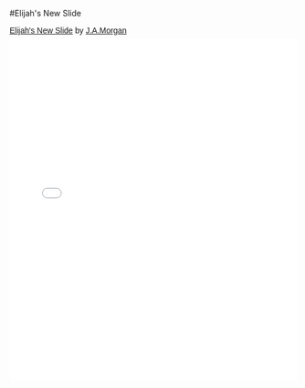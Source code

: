 #Elijah's New Slide

<p  style=" margin: 12px auto 6px auto; font-family: Helvetica,Arial,Sans-serif; font-style: normal; font-variant: normal; font-weight: normal; font-size: 14px; line-height: normal; font-size-adjust: none; font-stretch: normal; -x-system-font: none; display: block;">   <a title="View Elijah&#x27;s New Slide on Scribd" href="http://www.scribd.com/doc/232816104/Elijah-s-New-Slide"  style="text-decoration: underline;" >Elijah&#x27;s New Slide</a> by <a title="View J.A.Morgan's profile on Scribd" href="http://www.scribd.com/32bpwr3"  style="text-decoration: underline;" >J.A.Morgan</a></p><iframe class="scribd_iframe_embed" src="//www.scribd.com/embeds/232816104/content?start_page=1&view_mode=scroll&access_key=key-t3lYBxFVGrh01rQpusbr&show_recommendations=true" data-auto-height="false" data-aspect-ratio="0.7729220222793488" scrolling="no" id="doc_20274" width="100%" height="600" frameborder="0"></iframe>
